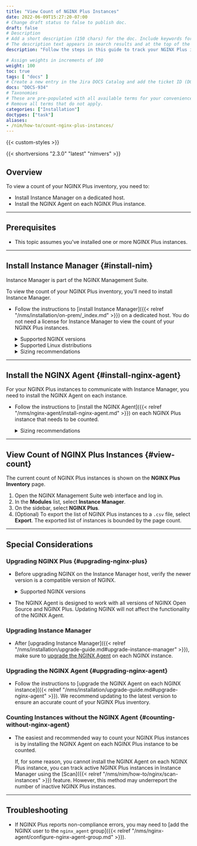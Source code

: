 ```yaml
---
title: "View Count of NGINX Plus Instances"
date: 2022-06-09T15:27:20-07:00
# Change draft status to false to publish doc.
draft: false
# Description
# Add a short description (150 chars) for the doc. Include keywords for SEO. 
# The description text appears in search results and at the top of the doc.
description: "Follow the steps in this guide to track your NGINX Plus inventory and report on usage. Flexible Consumption Program customers may be asked to provide this information."

# Assign weights in increments of 100
weight: 100
toc: true
tags: [ "docs" ]
# Create a new entry in the Jira DOCS Catalog and add the ticket ID (DOCS-<number>) below
docs: "DOCS-934"
# Taxonomies
# These are pre-populated with all available terms for your convenience.
# Remove all terms that do not apply.
categories: ["Installation"]
doctypes: ["task"]
aliases:
- /nim/how-to/count-nginx-plus-instances/
---
```


{{< custom-styles >}}

{{< shortversions "2.3.0" "latest" "nimvers" >}}

## Overview

To view a count of your NGINX Plus inventory, you need to:

- Install Instance Manager on a dedicated host.
- Install the NGINX Agent on each NGINX Plus instance.

---

## Prerequisites

- This topic assumes you've installed one or more NGINX Plus instances.

---

## Install Instance Manager {#install-nim}

Instance Manager is part of the NGINX Management Suite.

To view the count of your NGINX Plus inventory, you'll need to install Instance Manager.

- Follow the instructions to [install Instance Manager]({{< relref "/nms/installation/on-prem/_index.md" >}}) on a dedicated host. You do not need a license for Instance Manager to view the count of your NGINX Plus instances.

     <details>
     <summary><i class="fa-solid fa-circle-info"></i> Supported NGINX versions</summary>

     {{< include "tech-specs/supported-nginx-versions.md" >}}
     </details>

     <details>
     <summary><i class="fa-solid fa-circle-info"></i> Supported Linux distributions</summary>

     {{< include "tech-specs/nms-supported-distros.md" >}}

     </details>

     <details>
     <summary><i class="fa-solid fa-circle-info"></i> Sizing recommendations</summary>

     {{< include "tech-specs/nim-sizing-standard-deployment.md" >}}

     <br>

     {{<see-also>}}Refer to the [Technical Specifications]({{< relref "tech-specs.md">}}) guide for sizing requirements for larger deployments and other recommended specs.{{</see-also>}}

     </details>

---

## Install the NGINX Agent {#install-nginx-agent}

For your NGINX Plus instances to communicate with Instance Manager, you need to install the NGINX Agent on each instance.

- Follow the instructions to [install the NGINX Agent]({{< relref "/nms/nginx-agent/install-nginx-agent.md" >}}) on each NGINX Plus instance that needs to be counted.

     <details>
     <summary><i class="fa-solid fa-circle-info"></i> Sizing recommendations</summary>

     Ensure enough disk space is available to install the NGINX Agent on each NGINX Plus instance.

     {{< include "tech-specs/agent-sizing-recommendations.md" >}}
     </details>

---

## View Count of NGINX Plus Instances {#view-count}

The current count of NGINX Plus instances is shown on the **NGINX Plus Inventory** page.

1. Open the NGINX Management Suite web interface and log in.
2. In the **Modules** list, select **Instance Manager**.
3. On the sidebar, select **NGINX Plus**.
4. (Optional) To export the list of NGINX Plus instances to a `.csv` file, select **Export**. The exported list of instances is bounded by the page count.

---

## Special Considerations

### Upgrading NGINX Plus {#upgrading-nginx-plus}

- Before upgrading NGINX on the Instance Manager host, verify the newer version is a compatible version of NGINX.
  
    <details>
    <summary><i class="fa-solid fa-circle-info"></i> Supported NGINX versions</summary>

    {{< include "tech-specs/supported-nginx-versions.md" >}}
    </details>

- The NGINX Agent is designed to work with all versions of NGINX Open Source and NGINX Plus. Updating NGINX will not affect the functionality of the NGINX Agent.

### Upgrading Instance Manager

- After [upgrading Instance Manager]({{< relref "/nms/installation/upgrade-guide.md#upgrade-instance-manager" >}}), make sure to [upgrade the NGINX Agent](#upgarde-nginx-agent) on each NGINX instance.

### Upgrading the NGINX Agent {#upgrading-nginx-agent}

- Follow the instructions to [upgrade the NGINX Agent on each NGINX instance]({{< relref "/nms/installation/upgrade-guide.md#upgrade-nginx-agent" >}}). We recommend updating to the latest version to ensure an accurate count of your NGINX Plus inventory.

### Counting Instances without the NGINX Agent {#counting-without-nginx-agent}

- The easiest and recommended way to count your NGINX Plus instances is by installing the NGINX Agent on each NGINX Plus instance to be counted.

    If, for some reason, you cannot install the NGINX Agent on each NGINX Plus instance, you can track active NGINX Plus instances in Instance Manager using the [Scan]({{< relref "/nms/nim/how-to/nginx/scan-instances" >}}) feature. However, this method may underreport the number of inactive NGINX Plus instances.

---

## Troubleshooting

- If NGINX Plus reports non-compliance errors, you may need to [add the NGINX user to the `nginx_agent` group]({{< relref "/nms/nginx-agent/configure-nginx-agent-group.md" >}}).
